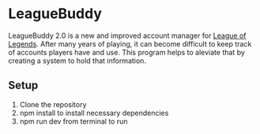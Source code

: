 # LeagueBuddy
LeagueBuddy 2.0 is a new and improved account manager for [League of Legends](https://na.leagueoflegends.com). After many years of playing, it can become difficult to keep track of accounts players have and use. This program helps to aleviate that by creating a system to hold that information.


## Setup
1. Clone the repository
2. npm install to install necessary dependencies
3. npm run dev from terminal to run
